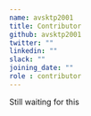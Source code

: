 ```yaml
---
name: avsktp2001
title: Contributor
github: avsktp2001
twitter: ""
linkedin: ""
slack: ""
joining_date: ""
role : contributor
---
```


Still waiting for this
